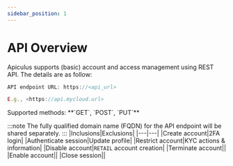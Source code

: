 ```yaml
---
sidebar_position: 1
---
```


# API Overview

Apiculus supports (basic) account and access management using REST API. The details are as follow:

```jsx
API endpoint URL: https://<api_url>

E.g., <https://api.mycloud.url>
```

<div className="custom-block-peach">
Supported methods: **`GET`, `POST`, `PUT`**
</div>


:::note
The fully qualified domain name (FQDN) for the API endpoint will be shared separately.
:::
|Inclusions|Exclusions|
|---|---|
|Create account|2FA login|
|Authenticate session|Update profile|
|Restrict account|KYC actions & information|
|Disable account|`RETAIL` account creation|
|Terminate account||
|Enable account||
|Close session||